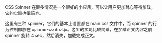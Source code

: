 CSS Spinner 在很多情况是一个很好的小应用，可以让用户更加耐心等待加载。它的实现也很简单。

这里有三种 spinner，它们的基本上设置都在 main.css 文件中，而 spinner 的行为控制都放在 spinner-control.js。这里的实现比较简单，在加载正文内容之前 spinner 旋转 4 sec，然后消失，加载完成正文。